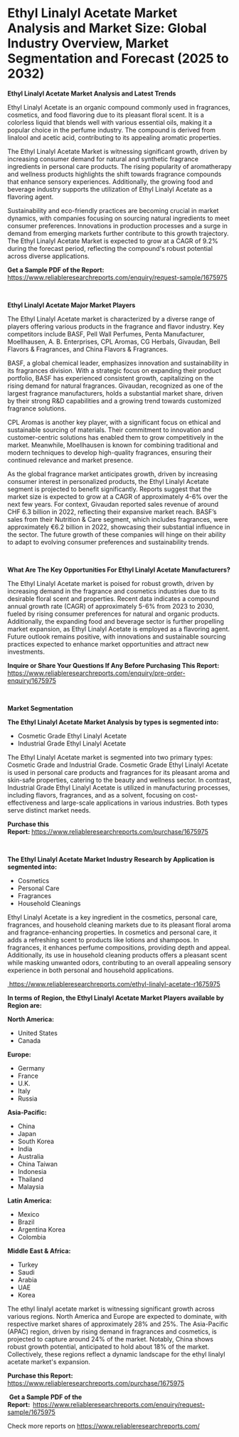<p><h1>Ethyl Linalyl Acetate Market Analysis and Market Size: Global Industry Overview, Market Segmentation and Forecast (2025 to 2032)</h1></p><p><strong>Ethyl Linalyl Acetate Market Analysis and Latest Trends</strong></p>
<p><p>Ethyl Linalyl Acetate is an organic compound commonly used in fragrances, cosmetics, and food flavoring due to its pleasant floral scent. It is a colorless liquid that blends well with various essential oils, making it a popular choice in the perfume industry. The compound is derived from linalool and acetic acid, contributing to its appealing aromatic properties.</p><p>The Ethyl Linalyl Acetate Market is witnessing significant growth, driven by increasing consumer demand for natural and synthetic fragrance ingredients in personal care products. The rising popularity of aromatherapy and wellness products highlights the shift towards fragrance compounds that enhance sensory experiences. Additionally, the growing food and beverage industry supports the utilization of Ethyl Linalyl Acetate as a flavoring agent.</p><p>Sustainability and eco-friendly practices are becoming crucial in market dynamics, with companies focusing on sourcing natural ingredients to meet consumer preferences. Innovations in production processes and a surge in demand from emerging markets further contribute to this growth trajectory. The Ethyl Linalyl Acetate Market is expected to grow at a CAGR of 9.2% during the forecast period, reflecting the compound's robust potential across diverse applications.</p></p>
<p><strong>Get a Sample PDF of the Report:&nbsp;</strong> <a href="https://www.reliableresearchreports.com/enquiry/request-sample/1675975?utm_campaign=3079&utm_medium=2&utm_source=Github&utm_content=ia&utm_term=01042025&utm_id=ethyl-linalyl-acetate">https://www.reliableresearchreports.com/enquiry/request-sample/1675975</a></p>
<p>&nbsp;</p>
<p><strong>Ethyl Linalyl Acetate Major Market Players</strong></p>
<p><p>The Ethyl Linalyl Acetate market is characterized by a diverse range of players offering various products in the fragrance and flavor industry. Key competitors include BASF, Pell Wall Perfumes, Penta Manufacturer, Moellhausen, A. B. Enterprises, CPL Aromas, CG Herbals, Givaudan, Bell Flavors & Fragrances, and China Flavors & Fragrances. </p><p>BASF, a global chemical leader, emphasizes innovation and sustainability in its fragrances division. With a strategic focus on expanding their product portfolio, BASF has experienced consistent growth, capitalizing on the rising demand for natural fragrances. Givaudan, recognized as one of the largest fragrance manufacturers, holds a substantial market share, driven by their strong R&D capabilities and a growing trend towards customized fragrance solutions.</p><p>CPL Aromas is another key player, with a significant focus on ethical and sustainable sourcing of materials. Their commitment to innovation and customer-centric solutions has enabled them to grow competitively in the market. Meanwhile, Moellhausen is known for combining traditional and modern techniques to develop high-quality fragrances, ensuring their continued relevance and market presence.</p><p>As the global fragrance market anticipates growth, driven by increasing consumer interest in personalized products, the Ethyl Linalyl Acetate segment is projected to benefit significantly. Reports suggest that the market size is expected to grow at a CAGR of approximately 4-6% over the next few years. For context, Givaudan reported sales revenue of around CHF 6.3 billion in 2022, reflecting their expansive market reach. BASF’s sales from their Nutrition & Care segment, which includes fragrances, were approximately €6.2 billion in 2022, showcasing their substantial influence in the sector. The future growth of these companies will hinge on their ability to adapt to evolving consumer preferences and sustainability trends.</p></p>
<p>&nbsp;</p>
<p><strong>What Are The Key Opportunities For Ethyl Linalyl Acetate Manufacturers?</strong></p>
<p><p>The Ethyl Linalyl Acetate market is poised for robust growth, driven by increasing demand in the fragrance and cosmetics industries due to its desirable floral scent and properties. Recent data indicates a compound annual growth rate (CAGR) of approximately 5-6% from 2023 to 2030, fueled by rising consumer preferences for natural and organic products. Additionally, the expanding food and beverage sector is further propelling market expansion, as Ethyl Linalyl Acetate is employed as a flavoring agent. Future outlook remains positive, with innovations and sustainable sourcing practices expected to enhance market opportunities and attract new investments.</p></p>
<p><strong>Inquire or Share Your Questions If Any Before Purchasing This Report:</strong> <a href="https://www.reliableresearchreports.com/enquiry/pre-order-enquiry/1675975?utm_campaign=3079&utm_medium=2&utm_source=Github&utm_content=ia&utm_term=01042025&utm_id=ethyl-linalyl-acetate">https://www.reliableresearchreports.com/enquiry/pre-order-enquiry/1675975</a></p>
<p>&nbsp;</p>
<p><strong>Market Segmentation</strong></p>
<p><strong>The Ethyl Linalyl Acetate Market Analysis by types is segmented into:</strong></p>
<p><ul><li>Cosmetic Grade Ethyl Linalyl Acetate</li><li>Industrial Grade Ethyl Linalyl Acetate</li></ul></p>
<p><p>The Ethyl Linalyl Acetate market is segmented into two primary types: Cosmetic Grade and Industrial Grade. Cosmetic Grade Ethyl Linalyl Acetate is used in personal care products and fragrances for its pleasant aroma and skin-safe properties, catering to the beauty and wellness sector. In contrast, Industrial Grade Ethyl Linalyl Acetate is utilized in manufacturing processes, including flavors, fragrances, and as a solvent, focusing on cost-effectiveness and large-scale applications in various industries. Both types serve distinct market needs.</p></p>
<p><strong>Purchase this Report:&nbsp;</strong><a href="https://www.reliableresearchreports.com/purchase/1675975?utm_campaign=3079&utm_medium=2&utm_source=Github&utm_content=ia&utm_term=01042025&utm_id=ethyl-linalyl-acetate">https://www.reliableresearchreports.com/purchase/1675975</a></p>
<p>&nbsp;</p>
<p><strong>The Ethyl Linalyl Acetate Market Industry Research by Application is segmented into:</strong></p>
<p><ul><li>Cosmetics</li><li>Personal Care</li><li>Fragrances</li><li>Household Cleanings</li></ul></p>
<p><p>Ethyl Linalyl Acetate is a key ingredient in the cosmetics, personal care, fragrances, and household cleaning markets due to its pleasant floral aroma and fragrance-enhancing properties. In cosmetics and personal care, it adds a refreshing scent to products like lotions and shampoos. In fragrances, it enhances perfume compositions, providing depth and appeal. Additionally, its use in household cleaning products offers a pleasant scent while masking unwanted odors, contributing to an overall appealing sensory experience in both personal and household applications.</p></p>
<p><a href="https://www.reliableresearchreports.com/ethyl-linalyl-acetate-r1675975?utm_campaign=3079&utm_medium=2&utm_source=Github&utm_content=ia&utm_term=01042025&utm_id=ethyl-linalyl-acetate">&nbsp;https://www.reliableresearchreports.com/ethyl-linalyl-acetate-r1675975</a></p>
<p><strong>In terms of Region, the Ethyl Linalyl Acetate Market Players available by Region are:</strong></p>
<p>
    <p> <strong> North America: </strong>
        <ul>
            <li>United States</li>
            <li>Canada</li>
        </ul>
        </p> 
    <p> <strong> Europe: </strong>
        <ul>
            <li>Germany</li>
            <li>France</li>
            <li>U.K.</li>
            <li>Italy</li>
            <li>Russia</li>
        </ul>
        </p> 
    <p> <strong> Asia-Pacific: </strong>
        <ul>
            <li>China</li>
            <li>Japan</li>
            <li>South Korea</li>
            <li>India</li>
            <li>Australia</li>
            <li>China Taiwan</li>
            <li>Indonesia</li>
            <li>Thailand</li>
            <li>Malaysia</li>
        </ul>
        </p> 
    <p> <strong> Latin America: </strong>
        <ul>
            <li>Mexico</li>
            <li>Brazil</li>
            <li>Argentina Korea</li>
            <li>Colombia</li>
        </ul>
        </p> 
    <p> <strong> Middle East & Africa: </strong>
        <ul>
            <li>Turkey</li>
            <li>Saudi</li>
            <li>Arabia</li>
            <li>UAE</li>
            <li>Korea</li>
        </ul>
    </p>
    </p>
<p><p>The ethyl linalyl acetate market is witnessing significant growth across various regions. North America and Europe are expected to dominate, with respective market shares of approximately 28% and 25%. The Asia-Pacific (APAC) region, driven by rising demand in fragrances and cosmetics, is projected to capture around 24% of the market. Notably, China shows robust growth potential, anticipated to hold about 18% of the market. Collectively, these regions reflect a dynamic landscape for the ethyl linalyl acetate market's expansion.</p></p>
<p><strong>Purchase this Report: </strong><a href="https://www.reliableresearchreports.com/purchase/1675975?utm_campaign=3079&utm_medium=2&utm_source=Github&utm_content=ia&utm_term=01042025&utm_id=ethyl-linalyl-acetate">https://www.reliableresearchreports.com/purchase/1675975</a></p>
<p>&nbsp;<strong>Get a Sample PDF of the Report:&nbsp;&nbsp;</strong><a href="https://www.reliableresearchreports.com/enquiry/request-sample/1675975?utm_campaign=3079&utm_medium=2&utm_source=Github&utm_content=ia&utm_term=01042025&utm_id=ethyl-linalyl-acetate">https://www.reliableresearchreports.com/enquiry/request-sample/1675975</a></p>
<p><strong></strong></p>
<p>Check more reports on <a href="https://www.reliableresearchreports.com/?utm_campaign=3079&utm_medium=2&utm_source=Github&utm_content=ia&utm_term=01042025&utm_id=ethyl-linalyl-acetate">https://www.reliableresearchreports.com/</a></p>